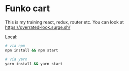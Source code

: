 # Funko cart

This is my training react, redux, router etc. You can look at https://overrated-look.surge.sh/

Local:
```bash
# via npm
npm install && npm start

# via yarn
yarn install && yarn start
```
